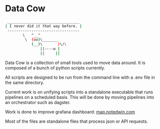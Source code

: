 # Data Cow

```bash
 _________________________________
| I never did it that way before. |
 ---------------------------------
        \   ^__^
         \  (oo)\_______
            (__)\       )\/\
                ||----w |
                ||     ||
```

Data Cow is a collection of small tools used to move data around. It is composed of a bunch of python scripts currently.

All scripts are designed to be run from the command line with a .env file in the same directory.

Current work is on unifying scripts into a standalone executable that runs pipelines on a scheduled basis.
This will be done by moving pipelines into an orchestrator such as dagster.


Work is done to improve grafana dashboard:
[map.notedwin.com](https://map.notedwin.com)

Most of the files are standalone files that process json or API requests.

